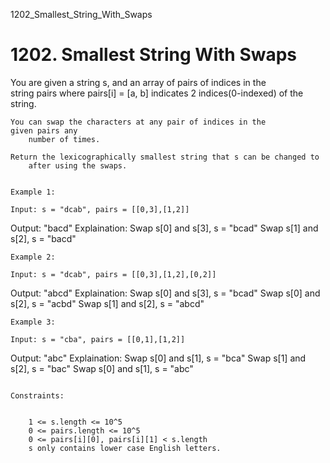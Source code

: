 1202_Smallest_String_With_Swaps
# 1202. Smallest String With Swaps

You are given a string s, and an array of pairs of indices in the
        string pairs where pairs[i] = [a, b] indicates
        2 indices(0-indexed) of the string.

    You can swap the characters at any pair of indices in the given pairs any
        number of times.

    Return the lexicographically smallest string that s can be changed to
        after using the swaps.

     
    Example 1:

    Input: s = "dcab", pairs = [[0,3],[1,2]]
Output: "bacd"
Explaination:
Swap s[0] and s[3], s = "bcad"
Swap s[1] and s[2], s = "bacd"

    Example 2:

    Input: s = "dcab", pairs = [[0,3],[1,2],[0,2]]
Output: "abcd"
Explaination: 
Swap s[0] and s[3], s = "bcad"
Swap s[0] and s[2], s = "acbd"
Swap s[1] and s[2], s = "abcd"

    Example 3:

    Input: s = "cba", pairs = [[0,1],[1,2]]
Output: "abc"
Explaination: 
Swap s[0] and s[1], s = "bca"
Swap s[1] and s[2], s = "bac"
Swap s[0] and s[1], s = "abc"

     
    Constraints:

    
        1 <= s.length <= 10^5
        0 <= pairs.length <= 10^5
        0 <= pairs[i][0], pairs[i][1] < s.length
        s only contains lower case English letters.